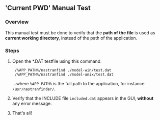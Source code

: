 'Current PWD' Manual Test
-------------------------

### Overview

This manual test must be done to verify that the **path of the file** is used as 
**current working directory**, instead of the path of the application.

### Steps

1. Open the *.DAT testfile using this command:

        /%APP_PATH%/nastranfind ./model-win/test.dat
        /%APP_PATH%/nastranfind ./model-unix/test.dat

    ...where `%APP_PATH%` is the full path to the application, for instance `/usr/nastranfinder/`.


2. Verify that the INCLUDE file `included.dat` appears in the GUI, **without** any error message.

3. That's all!


